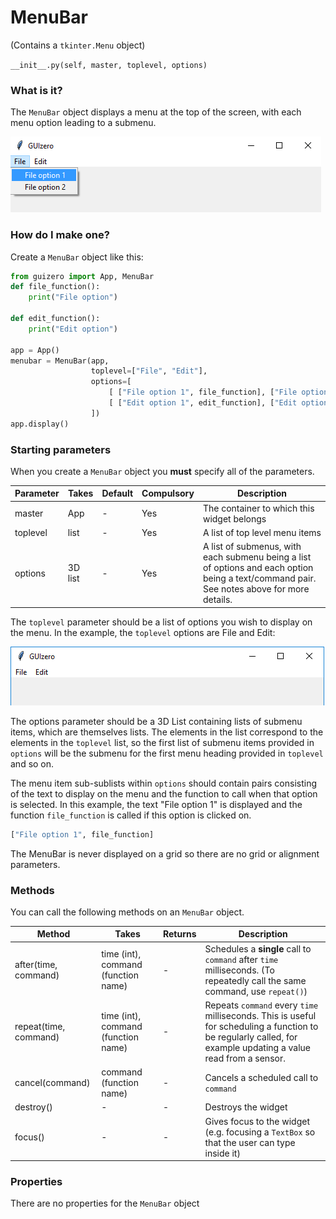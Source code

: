 # MenuBar

(Contains a `tkinter.Menu` object)

`__init__.py(self, master, toplevel, options)`

### What is it?
The `MenuBar` object displays a menu at the top of the screen, with each menu option leading to a submenu.

![MenuBar on Windows](images/menubar_windows.png)

### How do I make one?

Create a `MenuBar` object like this:

```python
from guizero import App, MenuBar
def file_function():
    print("File option")

def edit_function():
    print("Edit option")

app = App()
menubar = MenuBar(app,
                  toplevel=["File", "Edit"],
                  options=[
                      [ ["File option 1", file_function], ["File option 2", file_function] ],
                      [ ["Edit option 1", edit_function], ["Edit option 2", edit_function] ]
                  ])
app.display()
```


### Starting parameters

When you create a `MenuBar` object you **must** specify all of the parameters.

| Parameter | Takes | Default | Compulsory | Description                         |
| --------- | --------- | ------- | ---------- | -------------------------|
| master    | App   | - | Yes       | The container to which this widget belongs
| toplevel   | list    | -  | Yes         | A list of top level menu items |
| options | 3D list | - | Yes   | A list of submenus, with each submenu being a list of options and each option being a text/command pair. See notes above for more details. |

The `toplevel` parameter should be a list of options you wish to display on the menu. In the example, the `toplevel` options are File and Edit:

![Top level menu on Windows](images/toplevel_windows.png)

The options parameter should be a 3D List containing lists of submenu items, which are themselves lists. The elements in the list correspond to the elements in the `toplevel` list, so the first list of submenu items provided in `options` will be the submenu for the first menu heading provided in `toplevel` and so on.

The menu item sub-sublists within `options` should contain pairs consisting of the text to display on the menu and the function to call when that option is selected. In this example, the text "File option 1" is displayed and the function `file_function` is called if this option is clicked on.

```python
["File option 1", file_function]
```

The MenuBar is never displayed on a grid so there are no grid or alignment parameters.

### Methods

You can call the following methods on an `MenuBar` object.

| Method        | Takes     | Returns    | Description                |
| ------------- | ------------- | ---------- | -------------------------- |
| after(time, command)   | time (int), command (function name)   | -          | Schedules a **single** call to `command` after `time` milliseconds. (To repeatedly call the same command, use `repeat()`)  |
| repeat(time, command)  | time (int), command (function name)  | -          | Repeats `command` every `time` milliseconds. This is useful for scheduling a function to be regularly called, for example updating a value read from a sensor.   |
| cancel(command)   | command (function name) | -          | Cancels a scheduled call to `command`    |
| destroy()   | -  | -          | Destroys the widget    |
| focus()  | -  | -          | Gives focus to the widget (e.g. focusing a `TextBox` so that the user can type inside it)  |

### Properties

There are no properties for the `MenuBar` object
